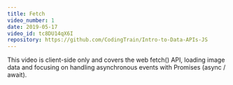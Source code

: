 ```yaml
---
title: Fetch
video_number: 1
date: 2019-05-17
video_id: tc8DU14qX6I
repository: https://github.com/CodingTrain/Intro-to-Data-APIs-JS
---
```


This video is client-side only and covers the web fetch() API, loading image data and focusing on handling asynchronous events with Promises (async / await).